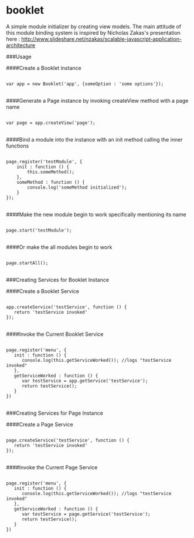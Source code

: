 # booklet
A simple module initializer by creating view models.
The main attitude of this module binding system is inspired by Nicholas Zakas's presentation here : http://www.slideshare.net/nzakas/scalable-javascript-application-architecture

###Usage

####Create a Booklet instance

<pre lang="javascript">
<code>
var app = new Booklet('app', {someOption : 'some options'});
</code>
</pre>

####Generate a Page instance by invoking createView method with a page name

<pre lang="javascript">
<code>
var page = app.createView('page');
</code>
</pre>

####Bind a module into the instance with an init method calling the inner functions

<pre lang="javascript">
<code>
page.register('testModule', {
	init : function () {
		this.someMethod();
	},
	someMethod : function () {
		console.log('someMethod initialized');
	}
});
</code>
</pre>

####Make the new module begin to work specifically mentioning its name

<pre lang="javascript">
<code>
page.start('testModule');
</code>
</pre>

####Or make the all modules begin to work

<pre lang="javascript">
<code>
page.startAll();
</code>
</pre>

###Creating Services for Booklet Instance

####Create a Booklet Service

<pre lang="javascript">
<code>
app.createService('testService', function () {
   return 'testService invoked'
});
</code>
</pre>

####Invoke the Current Booklet Service

<pre lang="javascript">
<code>
page.register('menu', {
   init : function () {
      console.log(this.getServiceWorked()); //logs "testService invoked"
   },
   getServiceWorked : function () {
      var testService = app.getService('testService');
      return testService();
   }
})
</code>
</pre>

###Creating Services for Page Instance

####Create a Page Service

<pre lang="javascript">
<code>
page.createService('testService', function () {
   return 'testService invoked'
});
</code>
</pre>

####Invoke the Current Page Service

<pre lang="javascript">
<code>
page.register('menu', {
   init : function () {
      console.log(this.getServiceWorked()); //logs "testService invoked"
   },
   getServiceWorked : function () {
      var testService = page.getService('testService');
      return testService();
   }
})
</code>
</pre>
